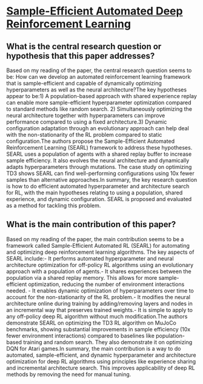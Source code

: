 # [Sample-Efficient Automated Deep Reinforcement Learning](https://arxiv.org/abs/2009.01555v3)

## What is the central research question or hypothesis that this paper addresses?

Based on my reading of the paper, the central research question seems to be: How can we develop an automated reinforcement learning framework that is sample-efficient and capable of dynamically optimizing hyperparameters as well as the neural architecture?The key hypotheses appear to be:1) A population-based approach with shared experience replay can enable more sample-efficient hyperparameter optimization compared to standard methods like random search. 2) Simultaneously optimizing the neural architecture together with hyperparameters can improve performance compared to using a fixed architecture.3) Dynamic configuration adaptation through an evolutionary approach can help deal with the non-stationarity of the RL problem compared to static configuration.The authors propose the Sample-Efficient Automated Reinforcement Learning (SEARL) framework to address these hypotheses. SEARL uses a population of agents with a shared replay buffer to increase sample efficiency. It also evolves the neural architecture and dynamically adapts hyperparameters through mutations. The case study on optimizing TD3 shows SEARL can find well-performing configurations using 10x fewer samples than alternative approaches.In summary, the key research question is how to do efficient automated hyperparameter and architecture search for RL, with the main hypotheses relating to using a population, shared experience, and dynamic configuration. SEARL is proposed and evaluated as a method for tackling this problem.


## What is the main contribution of this paper?

Based on my reading of the paper, the main contribution seems to be a framework called Sample-Efficient Automated RL (SEARL) for automating and optimizing deep reinforcement learning algorithms. The key aspects of SEARL include:- It performs automated hyperparameter and neural architecture optimization for off-policy RL algorithms using an evolutionary approach with a population of agents.- It shares experiences between the population via a shared replay memory. This allows for more sample-efficient optimization, reducing the number of environment interactions needed. - It enables dynamic optimization of hyperparameters over time to account for the non-stationarity of the RL problem.- It modifies the neural architecture online during training by adding/removing layers and nodes in an incremental way that preserves trained weights.- It is simple to apply to any off-policy deep RL algorithm without much modification.The authors demonstrate SEARL on optimizing the TD3 RL algorithm on MuJoCo benchmarks, showing substantial improvements in sample efficiency (10x fewer environment interactions) compared to baselines like population-based training and random search. They also demonstrate it on optimizing DQN for Atari games.In summary, the main contribution is a way to do automated, sample-efficient, and dynamic hyperparameter and architecture optimization for deep RL algorithms using principles like experience sharing and incremental architecture search. This improves applicability of deep RL methods by removing the need for manual tuning.
